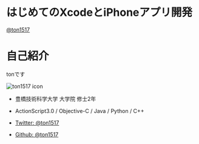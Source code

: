 はじめてのXcodeとiPhoneアプリ開発
==================================

[@ton1517](https://twitter.com/ton1517)

自己紹介
========

tonです

![ton1517 icon](http://www.gravatar.com/avatar/34eeff71b27c66cbe5ffa027ca249642.png)


* 豊橋技術科学大学 大学院 修士2年
* ActionScript3.0 /  Objective-C / Java / Python / C++


* [Twitter: @ton1517](https://twitter.com/ton1517)
* [Github: @ton1517](https://github.com/ton1517)
